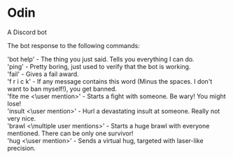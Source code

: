 # Odin

A Discord bot

The bot response to the following commands:<br />

'bot help' - The thing you just said. Tells you everything I can do.<br />
'ping' - Pretty boring, just used to verify that the bot is working.<br />
'fail' - Gives a fail award.<br />
'f r i c k' - If any message contains this word (Minus the spaces. I don't want to ban myself!), you get banned.<br />
'fite me <\user mention>' - Starts a fight with someone. Be wary! You might lose!<br />
'insult <\user mention>' - Hurl a devastating insult at someone. Really not very nice.<br />
'brawl <\multiple user mentions>' - Starts a huge brawl with everyone mentioned. There can be only one survivor!<br />
'hug <\user mention>' - Sends a virtual hug, targeted with laser-like precision.
